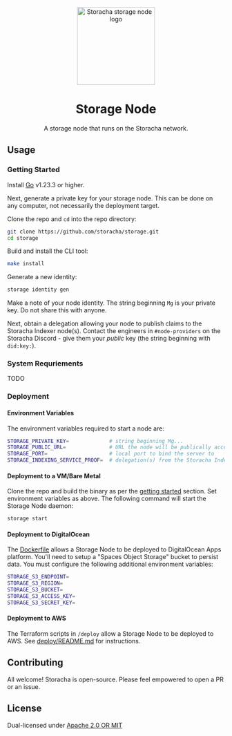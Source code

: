<div align="center">
  <img src="https://w3s.link/ipfs/bafybeidgd53ksarusewxkmf54ojnrmhneamtcvpqa7n7mi73k6hc7qlwym/centipede.png" alt="Storacha storage node logo" width="180" />
  <h1>Storage Node</h1>
  <p>A storage node that runs on the Storacha network.</p>
</div>

## Usage

### Getting Started

Install [Go](https://go.dev) v1.23.3 or higher.

Next, generate a private key for your storage node. This can be done on any computer, not necessarily the deployment target.

Clone the repo and `cd` into the repo directory:

```sh
git clone https://github.com/storacha/storage.git
cd storage
```

Build and install the CLI tool:

```sh
make install
```

Generate a new identity:

```sh
storage identity gen
```

Make a note of your node identity. The string beginning `Mg` is your private key. Do not share this with anyone.

Next, obtain a delegation allowing your node to publish claims to the Storacha Indexer node(s). Contact the engineers in `#node-providers` on the Storacha Discord - give them your _public_ key (the string beginning with `did:key:`).

### System Requriements

TODO

### Deployment

#### Environment Variables

The environment variables required to start a node are:

```sh
STORAGE_PRIVATE_KEY=             # string beginning Mg...
STORAGE_PUBLIC_URL=              # URL the node will be publically accessible at
STORAGE_PORT=                    # local port to bind the server to
STORAGE_INDEXING_SERVICE_PROOF=  # delegation(s) from the Storacha Indexing node(s)
```

#### Deployment to a VM/Bare Metal

Clone the repo and build the binary as per the [getting started](#getting-started) section. Set environment variables as above. The following command will start the Storage Node daemon:

```sh
storage start
```

#### Deployment to DigitalOcean

The [Dockerfile](./Dockerfile) allows a Storage Node to be deployed to DigitalOcean Apps platform. You'll need to setup a "Spaces Object Storage" bucket to persist data. You must configure the following additional environment variables:

```sh
STORAGE_S3_ENDPOINT=
STORAGE_S3_REGION=
STORAGE_S3_BUCKET=
STORAGE_S3_ACCESS_KEY=
STORAGE_S3_SECRET_KEY=
```

#### Deployment to AWS

The Terraform scripts in `/deploy` allow a Storage Node to be deployed to AWS. See [deploy/README.md](./deploy/README.md) for instructions.

## Contributing

All welcome! Storacha is open-source. Please feel empowered to open a PR or an issue.

## License

Dual-licensed under [Apache 2.0 OR MIT](LICENSE.md)

